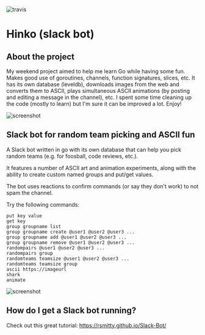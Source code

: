 ![travis](https://travis-ci.org/tadej/hinko.svg?branch=master "build status")

# Hinko (slack bot)
## About the project
My weekend project aimed to help me learn Go while having some fun.
Makes good use of goroutines, channels, function signatures, slices, etc. It has its own database (leveldb), downloads images from the web and converts them to ASCII, plays simultaneous ASCII animations (by posting and editing a message in the channel), etc. I spent some time cleaning up the code (mostly to learn) but I'm sure it can be improved a lot. Enjoy!

![screenshot](https://github.com/tadej/hinko/blob/master/images/hinko-screen-1.png "screenshot")

## Slack bot for random team picking and ASCII fun

A Slack bot written in go with its own database that can help you pick random teams (e.g. for foosball, code reviews, etc.).

It features a number of ASCII art and animation experiments, along with the ability to create custom named groups and put/get values.

The bot uses reactions to confirm commands (or say they don't work) to not spam the channel.

Try the following commands:
```help
put key value
get key
group groupname list
group groupname create @user1 @user2 @user3 ...
group groupname add @user1 @user2 @user3 ...
group groupname remove @user1 @user2 @user3 ...
randompairs @user1 @user2 @user3 ...
randompairs group
randomteams teamsize @user1 @user2 @user3 ...
randomteams teamsize group
ascii https://imageurl
shark
animate
```
![screenshot](https://github.com/tadej/hinko/blob/master/images/hinko-screen-2.png "screenshot")

## How do I get a Slack bot running?

Check out this great tutorial: https://rsmitty.github.io/Slack-Bot/
